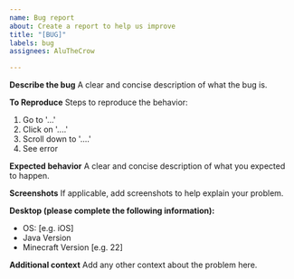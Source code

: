 ```yaml
---
name: Bug report
about: Create a report to help us improve
title: "[BUG]"
labels: bug
assignees: AluTheCrow

---
```


**Describe the bug**
A clear and concise description of what the bug is.

**To Reproduce**
Steps to reproduce the behavior:
1. Go to '...'
2. Click on '....'
3. Scroll down to '....'
4. See error

**Expected behavior**
A clear and concise description of what you expected to happen.

**Screenshots**
If applicable, add screenshots to help explain your problem.

**Desktop (please complete the following information):**
 - OS: [e.g. iOS]
 - Java Version
 - Minecraft Version [e.g. 22]


**Additional context**
Add any other context about the problem here.
